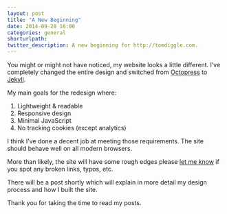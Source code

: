 ```yaml
---
layout: post
title: "A New Beginning"
date: 2014-09-28 16:00
categories: general
shorturlpath:
twitter_description: A new beginning for http://tomdiggle.com.
---
```


You might or might not have noticed, my website looks a little different. I’ve completely changed the entire design and switched from <a href="http://octopress.org">Octopress</a> to <a href="http://jekyllrb.com">Jekyll</a>.

My main goals for the redesign where:

1. Lightweight & readable
2. Responsive design
3. Minimal JavaScript
4. No tracking cookies (except analytics)

I think I’ve done a decent job at meeting those requirements. The site should behave well on all modern browsers. 

More than likely, the site will have some rough edges please [let me know](/contact/) if you spot any broken links, typos, etc.

There will be a post shortly which will explain in more detail my design process and how I built the site.

Thank you for taking the time to read my posts.
